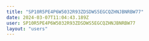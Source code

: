 ```yaml
---
title: "SP10R5PE4P6W5032R93ZDSDWS5EGCQZHNJBNRBW77"
date: 2024-03-07T11:04:43.189Z
user: SP10R5PE4P6W5032R93ZDSDWS5EGCQZHNJBNRBW77
layout: "users"
---
```

    